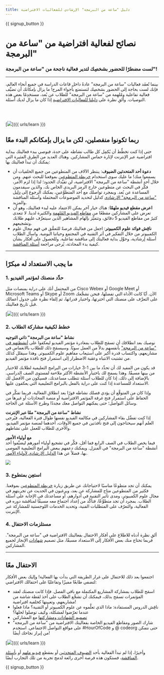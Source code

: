 ```yaml
---
title: دليل "ساعة من البرمجة" الإرشادي للفعاليات الافتراضية
---
```


{{ signup_button }}

# نصائح لفعالية افتراضية من "ساعة من البرمجة"

### لست مضطرًا للحضور بشخصِك لتدير فعالية ناجحة من "ساعة من البرمجة"!

***

بينما تُعقَد فعاليات "ساعة من البرمجة" عادةً داخل قاعات الدراسة في جميع أنحاء العالم، فإنك لست بحاجة إلى الحضور بشخصِك لتستمتع بأجواء المرح! ما يزال بإمكانك أن تضيِّف فعالية تفاعلية ومُلهِمة من "ساعة من البرمجة" للطلاب عن بُعد، مستخدِمًا بعض هذه التوصيات.  وألقِ نظرة على <a href="https://hourofcode.com/files/participation-guide-virtual.pdf">دليلنا للفعاليات الافتراضية</a> إذا كان ما يزال لديك أسئلة.

<br><br>

[<img src="/images/fit-600/Marketing/pexels-andrea-piacquadio-3762940.jpg" />]({{ urls/learn }})

## ربما تكونوا منفصلين، لكن ما يزال بإمكانكم البدء معًا
حتى إذا كنت تخطِّط أن يُكمِل كل طالب نشاطه على حدة، فنوصي ببدء فعاليتك ببداية افتراضية عبر الإنترنت لإثارة حماس المشاركين. وهناك العديد من الطرق المثيرة التي يمكنك أن تبدأ فعاليتك بها: 

<ul>
<li><b>دعوة أحد المتحدثين الضيوف</b>: ينتظر الآلاف من المتطوعين من جميع الخلفيات أن يسمعوا منك! ما عليك سوى استخدام <a href="https://code.org/volunteer/local">خريطة المتطوعين</a> بموقعنا للبحث عنهم. ومن خلال أحد أنشطة "ساعة من البرمجة" الافتراضية، لن تقيِّدك الحدود؛ لذا إذا لزم الأمر، فكِّر في البحث عن متطوعين خارج الرمز البريدي الخاص بك، والذين سيقدمون المساعدة عن بُعد. وبمجرد تواصلك مع أحد المتطوِّعين، يمكنك الرجوع إلى <a href="http://hourofcode.com/us/how-to/volunteers">دليل "ساعة من البرمجة" الإرشادي</a> كدليل لتحديد الموضوعات المحتملة وأسئلة المناقشة والمزيد.</li> 
<li><b>اعرض مقطع فيديو ملهمًا</b>: هناك خيار آخر يمكن الاعتماد عليه لبدء فعاليتك، وهو أن تعرِض على المشاركين مقطعًا من <a href="http://hourofcode.com/us/promote/resources#videos">مقاطع الفيديو المُلهِمة</a> والكثيرة لدينا. لا تتعدى كثيرٌ من مقاطع الفيديو 5 دقائق، وتتميَّز بإلهام المشاهير الذين سيتعرِّف عليهم طلابك وتشجيعهم.</li> 
<li><b>ناقِش فوائد علوم الكمبيوتر</b>: اجعل من فعاليتك فرصةً للتعمُّق في فهم مجال علوم الكمبيوتر من خلال التفكير في أثر التقنية في المجتمع وحياتنا اليومية. واسأل الطلاب أسئلة إرشادية، وحوِّل بداية فعاليتك إلى مناقشة تفاعلية. وللحصول على أفكار بشأن كيفية بدء المحادثة، يُرجى مراجعة <a href="https://code.org/csforgood#prompts">أسئلة المناقشة</a>.</li>
</ul>

---

## ما يجب الاستعداد له مبكرًا

### 1. حدِّد منصتك لمؤتمر الفيديو
من المحتمل أنك على دراية بمنصات مثل Cisco Webex أو Google Meet أو Microsoft Teams أو Skype أو Zoom الآن. أيًا كانت الأداة التي تفضلها، فنحن نشجِّعك على التعرَّف على منصتك التي اخترتها، واختبار قدراتها، ثم إلقاء نظرة على جدول أعمالك قبل تاريخ فعاليتك.

[<img src="/images/fit-600/Marketing/photo-of-boy-video-calling-with-a-woman-4145197.jpg" />]({{ urls/learn }})

### 2. خطط لكيفية مشاركة الطلاب
**نشاط "ساعة من البرمجة" ذاتي التوجيه**<br>نوصيك بعد انطلاقك أن تسمَح للطلاب بمغادرة مؤتمر الفيديو ليعكفوا على <a href="https://hourofcode.com/us/learn">أنشطتهم في "ساعة من البرمجة"</a> بأنفسهم بدلاً من العمل سويًا. وسيسمَح ذلك للطلاب بالانغماس في مشاريعهم، واكتساب قدرة أكبر على استيعاب مفاهيم علوم الكمبيوتر. وهذا سيقلل كذلك من تشتيت الانتباه وعقبة الاضطرار إلى استمرار فتح نافذة مؤتمر الفيديو.

قد يكون من المفيد لك أن تحدِّد ما بين 1-3 خيارات من البرامج التعليمية لطلابك للاختيار من بينها مسبقًا. وهذا يسمح لك باختيار الأنشطة الأكثر ملاءمة لمستوى الصف الدراسي. بالإضافة إلى ذلك، إذا كان للطلاب أسئلة تتطلب مساعدتك، فسيكون من الأفضل لك الاستعداد للمساعدة إذا كنت على دراية بالفعل بالبرامج التعليمية التي يعكفون عليها.

وإذا كان من المتوقَّع أن يؤدي فصلك نشاطه فورًا بعد انطلاق الفعالية، فربما تفكِّر في الحفاظ على استمرار فتح غرفة المؤتمر الافتراضية أو منصة المحادثات أو غيرها من وسائل التواصل؛ حتى يمكنهم التواصل معك مجددًا وطرح الأسئلة عن الحاجة.

**نشاط "ساعة من البرمجة" معًا عبر الإنترنت**<br>إذا كنت تفضِّل بقاء المشاركين في مكالمة الفيديو نفسها طوال فترة الفعالية، فيُرجى العلم أنهم سيحتاجون إلى فتح نافذتين في جميع الأوقات، أحدهما لمنصة مؤتمر الفيديو، والأخرى للطلاب للعمل على نشاطهم.

**مع أولياء الأمور**<br>فيما يخص الطلاب في الصف الرابع فما أقل، فكِّر في تشجيع أولياء أمورهم ليضيِّفوا أحد أنشطة "ساعة من البرمجة" في المنزل. ويمكنك دعمهم ببعض البرامج التعليمية الموصى بها، فضلاً عن هذا <a href="https://hourofcode.com/us/how-to/parents">الدليل الإرشادي لأولياء الأمور</a>.

[<img src="/images/fit-600/Marketing//happy-father-and-child-browsing-laptop-in-bedroom-4545778.jpg" />](https://hourofcode.com/us/how-to/parents)

### 3. استعِن بمتطوع
يمكنك أن تجد متطوعًا مناسبًا لاحتياجاتك عن طريق زيارة <a href="https://code.org/volunteer/local">خريطة المتطوعين</a> بموقعنا. فكثير من المتطوعين متاح للمشاركة عن بعد، ويرغبون في الحديث عن تجربتهم في مجال علوم الكمبيوتر، ومدى تأثير التقنية في أدوارهم، أو مساعدتك في الإجابة على أسئلة الطلاب. بمجرد أن تجد متطوِّعًا، فتأكَّد من إعداد اجتماع معه مسبقًا لمناقشة دوره في الفعالية، والتعرّف على المتطلبات الفنية، وتحديد الخدمات اللوجستية للمشاركة عبر الإنترنت.

### 4. مستلزمات الاحتفال
ألقِ نظرة أدناه للاطلاع على أفكار الاحتفال بفعاليتك الافتراضية في "ساعة من البرمجة". فربما تحتاج منك بعض الأفكار إلى الاستعداد مسبقًا، مثل تصميم <a href="https://code.org/certificates">شهادات</a> الإنجاز لجميع المشاركين.

---

## الاحتفال معًا

اجتمعوا بعد ذلك للاحتفال على غرار الطريقة التي بدأت بها الفعالية! وإليك بعض الأفكار لتضفي طابعًا مميزًا وتفاعليًا على احتفالك الافتراضي:

- اسمَح للطلاب بمشاركة المشاريع المكتملة مع باقي الفصل. فإذا كانت منصتك لعقد المؤتمرات تسمَح بذلك، فيمكنك أن تشجِّع الطلاب على أخذ لقطة شاشة من مشاريعهم، وتعيينها كخلفية افتراضية!
- ناقِش الدروس المستفادة: ماذا الذي تعلَّموه عن علوم الكمبيوتر أو التقنية؟ ماذا فعلوا عندما تعرّضوا لمشكلة، وكيف توصلوا لحلها؟
- <a href="https://code.org/certificates">تصميم الشهادات ومشاركتها</a> مع المشاركين
- شارِك الصور ومقاطع الفيديو الخاصة بفعاليتك الافتراضية من "ساعة من البرمجة" على مواقع التواصل الاجتماعي. استخدم #HourOfCode و @ codeorg حتى نتمكن من إبراز نجاحك أيضًا!

[<img src="/images/fit-600/Marketing/g8TUlHzF.jpeg" />]({{ urls/learn }})

وأخيرًا، إذا لم تبدأ الفعالية بأحد <a href="https://code.org/volunteer/local">الضيوف المتحدثين</a> أو بمقطع <a href="https://hourofcode.com/us/promote/resources#">فيديو ملهم</a> أو <a href="https://code.org/csforgood#prompts">بأسئلة المناقشة</a>، فستكون هذه فرصة أخرى رائعة لدمج تجربة من تلك التجارب أيضًا.

{{ signup_button }}
